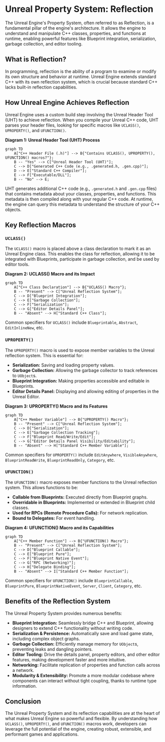 # Unreal Property System: Reflection

The Unreal Engine's Property System, often referred to as Reflection, is a fundamental pillar of the engine's architecture. It allows the engine to understand and manipulate C++ classes, properties, and functions at runtime, enabling powerful features like Blueprint integration, serialization, garbage collection, and editor tooling.

## What is Reflection?

In programming, reflection is the ability of a program to examine or modify its own structure and behavior at runtime. Unreal Engine extends standard C++ with its own reflection system, which is crucial because standard C++ lacks built-in reflection capabilities.

## How Unreal Engine Achieves Reflection

Unreal Engine uses a custom build step involving the Unreal Header Tool (UHT) to achieve reflection. When you compile your Unreal C++ code, UHT parses your header files, looking for specific macros like `UCLASS()`, `UPROPERTY()`, and `UFUNCTION()`.

**Diagram 1: Unreal Header Tool (UHT) Process**

```mermaid
graph TD
    A["C++ Header File (.h)"] --> B{"Contains UCLASS(), UPROPERTY(), UFUNCTION() macros?"};
    B -- "Yes" --> C["Unreal Header Tool (UHT)"];
    C --> D["Generated C++ Code (e.g., .generated.h, .gen.cpp)"];
    D --> E["Standard C++ Compiler"];
    E --> F["Executable/DLL"];
    B -- "No" --> E;
```

UHT generates additional C++ code (e.g., `.generated.h` and `.gen.cpp` files) that contains metadata about your classes, properties, and functions. This metadata is then compiled along with your regular C++ code. At runtime, the engine can query this metadata to understand the structure of your C++ objects.

## Key Reflection Macros

### `UCLASS()`

The `UCLASS()` macro is placed above a class declaration to mark it as an Unreal Engine class. This enables the class for reflection, allowing it to be integrated with Blueprints, participate in garbage collection, and be used by editor tools.

**Diagram 2: UCLASS() Macro and its Impact**

```mermaid
graph TD
    A["C++ Class Declaration"] --> B{"UCLASS() Macro"};
    B -- "Present" --> C["Unreal Reflection System"];
    C --> D["Blueprint Integration"];
    C --> E["Garbage Collection"];
    C --> F["Serialization"];
    C --> G["Editor Details Panel"];
    B -- "Absent" --> H["Standard C++ Class"];
```

Common specifiers for `UCLASS()` include `Blueprintable`, `Abstract`, `EditInlineNew`, etc.

### `UPROPERTY()`

The `UPROPERTY()` macro is used to expose member variables to the Unreal reflection system. This is essential for:

*   **Serialization:** Saving and loading property values.
*   **Garbage Collection:** Allowing the garbage collector to track references to `UObject`s.
*   **Blueprint Integration:** Making properties accessible and editable in Blueprints.
*   **Editor Details Panel:** Displaying and allowing editing of properties in the Unreal Editor.

**Diagram 3: UPROPERTY() Macro and its Features**

```mermaid
graph TD
    A["C++ Member Variable"] --> B{"UPROPERTY() Macro"};
    B -- "Present" --> C["Unreal Reflection System"];
    C --> D["Serialization"];
    C --> E["Garbage Collection Tracking"];
    C --> F["Blueprint Read/Write/Edit"];
    C --> G["Editor Details Panel Visibility/Editability"];
    B -- "Absent" --> H["Standard C++ Member Variable"];
```

Common specifiers for `UPROPERTY()` include `EditAnywhere`, `VisibleAnywhere`, `BlueprintReadWrite`, `BlueprintReadOnly`, `Category`, etc.

### `UFUNCTION()`

The `UFUNCTION()` macro exposes member functions to the Unreal reflection system. This allows functions to be:

*   **Callable from Blueprints:** Executed directly from Blueprint graphs.
*   **Overridable in Blueprints:** Implemented or extended in Blueprint child classes.
*   **Used for RPCs (Remote Procedure Calls):** For network replication.
*   **Bound to Delegates:** For event handling.

**Diagram 4: UFUNCTION() Macro and its Capabilities**

```mermaid
graph TD
    A["C++ Member Function"] --> B{"UFUNCTION() Macro"};
    B -- "Present" --> C["Unreal Reflection System"];
    C --> D["Blueprint Callable"];
    C --> E["Blueprint Pure"];
    C --> F["Blueprint Native Event"];
    C --> G["RPC (Networking)"];
    C --> H["Delegate Binding"];
    B -- "Absent" --> I["Standard C++ Member Function"];
```

Common specifiers for `UFUNCTION()` include `BlueprintCallable`, `BlueprintPure`, `BlueprintNativeEvent`, `Server`, `Client`, `Category`, etc.

## Benefits of the Reflection System

The Unreal Property System provides numerous benefits:

*   **Blueprint Integration:** Seamlessly bridge C++ and Blueprint, allowing designers to extend C++ functionality without writing code.
*   **Serialization & Persistence:** Automatically save and load game state, including complex object graphs.
*   **Garbage Collection:** Efficiently manage memory for `UObject`s, preventing leaks and dangling pointers.
*   **Editor Tooling:** Drive the details panel, property editors, and other editor features, making development faster and more intuitive.
*   **Networking:** Facilitate replication of properties and function calls across a network.
*   **Modularity & Extensibility:** Promote a more modular codebase where components can interact without tight coupling, thanks to runtime type information.

## Conclusion

The Unreal Property System and its reflection capabilities are at the heart of what makes Unreal Engine so powerful and flexible. By understanding how `UCLASS()`, `UPROPERTY()`, and `UFUNCTION()` macros work, developers can leverage the full potential of the engine, creating robust, extensible, and performant games and applications.
